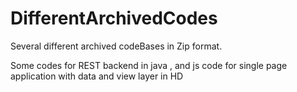 # DifferentArchivedCodes
Several different archived codeBases in Zip format.

Some codes for REST backend in java , and js code for single page application with data and view layer in HD
